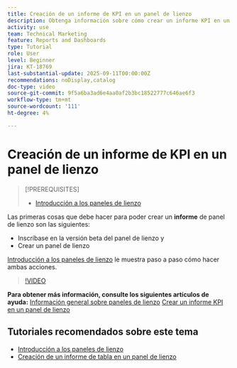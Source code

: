```yaml
---
title: Creación de un informe de KPI en un panel de lienzo
description: Obtenga información sobre cómo crear un informe KPI en un panel de lienzo.
activity: use
team: Technical Marketing
feature: Reports and Dashboards
type: Tutorial
role: User
level: Beginner
jira: KT-18769
last-substantial-update: 2025-09-11T00:00:00Z
recommendations: noDisplay,catalog
doc-type: video
source-git-commit: 9f5a6ba3ad6e4aa0af2b3bc18522777c646ae6f3
workflow-type: tm+mt
source-wordcount: '111'
ht-degree: 4%

---
```


# Creación de un informe de KPI en un panel de lienzo

>[!PREREQUISITES]
>
>* [Introducción a los paneles de lienzo](/help/reporting/canvas-dashboards/introduction-to-canvas-dashboards.md)

Las primeras cosas que debe hacer para poder crear un **informe** de panel de lienzo son las siguientes:

* Inscríbase en la versión beta del panel de lienzo y
* Crear un panel de lienzo

[Introducción a los paneles de lienzo](/help/reporting/canvas-dashboards/introduction-to-canvas-dashboards.md) le muestra paso a paso cómo hacer ambas acciones.

>[!VIDEO](https://video.tv.adobe.com/v/3474845/?quality=12&learn=on&enablevpops&captions=spa)

**Para obtener más información, consulte los siguientes artículos de ayuda:**
[Información general sobre paneles de lienzo](https://experienceleague.adobe.com/es/docs/workfront/using/reporting/canvas-dashboards/canvas-dashboards-overview)
[Crear un informe KPI en un panel de lienzo](https://experienceleague.adobe.com/es/docs/workfront/using/reporting/canvas-dashboards/add-reports/build-kpi-report)

## Tutoriales recomendados sobre este tema

* [Introducción a los paneles de lienzo](/help/reporting/canvas-dashboards/introduction-to-canvas-dashboards.md)
* [Creación de un informe de tabla en un panel de lienzo](/help/reporting/canvas-dashboards/create-a-table-report-on-a-canvas-dashboard.md)

